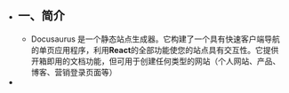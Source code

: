 - ## 一、简介
	- Docusaurus 是一个静态站点生成器。它构建了一个具有快速客户端导航的单页应用程序，利用**React**的全部功能使您的站点具有交互性。它提供开箱即用的文档功能，但可用于创建任何类型的网站（个人网站、产品、博客、营销登录页面等）
-
